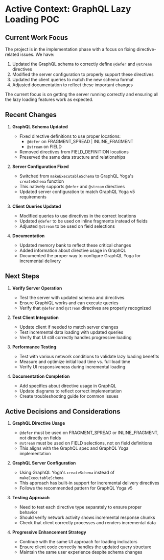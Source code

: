 # Active Context: GraphQL Lazy Loading POC

## Current Work Focus

The project is in the implementation phase with a focus on fixing directive-related issues. We have:

1. Updated the GraphQL schema to correctly define `@defer` and `@stream` directives
2. Modified the server configuration to properly support these directives
3. Updated the client queries to match the new schema format
4. Adjusted documentation to reflect these important changes

The current focus is on getting the server running correctly and ensuring all the lazy loading features work as expected.

## Recent Changes

1. **GraphQL Schema Updated**
   - Fixed directive definitions to use proper locations:
     - `@defer` on FRAGMENT_SPREAD | INLINE_FRAGMENT
     - `@stream` on FIELD
   - Removed directives from FIELD_DEFINITION locations
   - Preserved the same data structure and relationships

2. **Server Configuration Fixed**
   - Switched from `makeExecutableSchema` to GraphQL Yoga's `createSchema` function
   - This natively supports `@defer` and `@stream` directives
   - Updated server configuration to match GraphQL Yoga v5 requirements

3. **Client Queries Updated**
   - Modified queries to use directives in the correct locations
   - Updated `@defer` to be used on inline fragments instead of fields
   - Adjusted `@stream` to be used on field selections

4. **Documentation**
   - Updated memory bank to reflect these critical changes
   - Added information about directive usage in GraphQL
   - Documented the proper way to configure GraphQL Yoga for incremental delivery

## Next Steps

1. **Verify Server Operation**
   - Test the server with updated schema and directives
   - Ensure GraphiQL works and can execute queries
   - Verify that `@defer` and `@stream` directives are properly recognized

2. **Test Client Integration**
   - Update client if needed to match server changes
   - Test incremental data loading with updated queries
   - Verify that UI still correctly handles progressive loading

3. **Performance Testing**
   - Test with various network conditions to validate lazy loading benefits
   - Measure and optimize initial load time vs. full load time
   - Verify UI responsiveness during incremental loading

4. **Documentation Completion**
   - Add specifics about directive usage in GraphQL
   - Update diagrams to reflect correct implementation
   - Create troubleshooting guide for common issues

## Active Decisions and Considerations

1. **GraphQL Directive Usage**
   - `@defer` must be used on FRAGMENT_SPREAD or INLINE_FRAGMENT, not directly on fields
   - `@stream` must be used on FIELD selections, not on field definitions
   - This aligns with the GraphQL spec and GraphQL Yoga implementation

2. **GraphQL Server Configuration**
   - Using GraphQL Yoga's `createSchema` instead of `makeExecutableSchema`
   - This approach has built-in support for incremental delivery directives
   - Follows the recommended pattern for GraphQL Yoga v5

3. **Testing Approach**
   - Need to test each directive type separately to ensure proper behavior
   - Should verify network activity shows incremental response chunks
   - Check that client correctly processes and renders incremental data

4. **Progressive Enhancement Strategy**
   - Continue with the same UI approach for loading indicators
   - Ensure client code correctly handles the updated query structure
   - Maintain the same user experience despite schema changes
